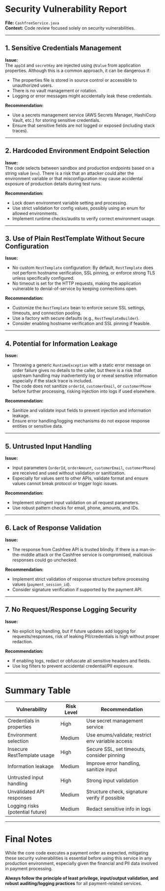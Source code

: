 # Security Vulnerability Report

**File:** `CashfreeService.java`  
**Context:** Code review focused solely on security vulnerabilities.

---

## 1. Sensitive Credentials Management

**Issue:**  
The `appId` and `secretKey` are injected using `@Value` from application properties. Although this is a common approach, it can be dangerous if:

- The properties file is stored in source control or accessible to unauthorized users.
- There is no vault management or rotation.
- Logging or error messages might accidentally leak these credentials.

**Recommendation:**  
- Use a secrets management service (AWS Secrets Manager, HashiCorp Vault, etc.) for storing sensitive credentials.
- Ensure that sensitive fields are not logged or exposed (including stack traces).

---

## 2. Hardcoded Environment Endpoint Selection

**Issue:**  
The code selects between sandbox and production endpoints based on a string value (`env`). There is a risk that an attacker could alter the environment variable or that misconfiguration may cause accidental exposure of production details during test runs.

**Recommendation:**  
- Lock down environment variable setting and processing.
- Use strict validation for config values, possibly using an enum for allowed environments.
- Implement runtime checks/audits to verify correct environment usage.

---

## 3. Use of Plain RestTemplate Without Secure Configuration

**Issue:**  
- No custom `RestTemplate` configuration: By default, `RestTemplate` does not perform hostname verification, SSL pinning, or enforce strong TLS unless specifically configured.
- No timeout is set for the HTTP requests, making the application vulnerable to denial-of-service by keeping connections open.

**Recommendation:**  
- Customize the `RestTemplate` bean to enforce secure SSL settings, timeouts, and connection pooling.
- Use a factory with secure defaults (e.g., `RestTemplateBuilder`).
- Consider enabling hostname verification and SSL pinning if feasible.

---

## 4. Potential for Information Leakage

**Issue:**  
- Throwing a generic `RuntimeException` with a static error message on order failure gives no details to the caller, but there is a risk that upstream handling may inadvertently log or reveal sensitive information especially if the stack trace is included.
- The code does not sanitize `orderId`, `customerEmail`, or `customerPhone` before further processing, risking injection into logs if used elsewhere.

**Recommendation:**  
- Sanitize and validate input fields to prevent injection and information leakage.
- Ensure error handling/logging mechanisms do not expose response entities or sensitive data.

---

## 5. Untrusted Input Handling

**Issue:**  
- Input parameters (`orderId`, `orderAmount`, `customerEmail`, `customerPhone`) are received and used without validation or sanitization.
- Especially for values sent to other APIs, validate format and ensure values cannot break protocol or trigger logic issues.

**Recommendation:**  
- Implement stringent input validation on all request parameters.
- Use robust pattern checks for email, phone, amounts, and IDs.

---

## 6. Lack of Response Validation

**Issue:**  
- The response from Cashfree API is trusted blindly. If there is a man-in-the-middle attack or the Cashfree service is compromised, malicious responses could go unchecked.

**Recommendation:**  
- Implement strict validation of response structure before processing values (`payment_session_id`).
- Consider signature verification if supported by the payment API.

---

## 7. No Request/Response Logging Security

**Issue:**  
- No explicit log handling, but if future updates add logging for requests/responses, risk of leaking PII/credentials is high without proper redaction.

**Recommendation:**  
- If enabling logs, redact or obfuscate all sensitive headers and fields.
- Use log filters to prevent accidental credential/PII exposure.

---

# Summary Table

| Vulnerability                   | Risk Level | Recommendation                                       |
|----------------------------------|------------|------------------------------------------------------|
| Credentials in properties        | High       | Use secret management service                        |
| Environment selection            | Medium     | Use enums/validate; restrict env variable access     |
| Insecure RestTemplate usage      | High       | Secure SSL, set timeouts, consider pinning           |
| Information leakage              | Medium     | Improve error handling, sanitize input               |
| Untrusted input handling         | High       | Strong input validation                              |
| Unvalidated API responses        | Medium     | Structure check, signature verify if possible        |
| Logging risks (potential future) | Medium     | Redact sensitive info in logs                        |

---

# Final Notes

While the core code executes a payment order as expected, mitigating these security vulnerabilities is essential before using this service in any production environment, especially given the financial and PII data involved in payment processing.

**Always follow the principle of least privilege, input/output validation, and robust auditing/logging practices** for all payment-related services.